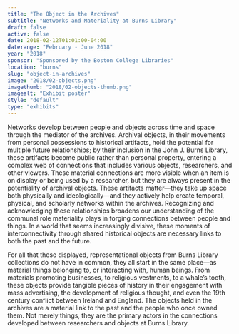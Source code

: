 ```yaml
---
title: "The Object in the Archives"
subtitle: "Networks and Materiality at Burns Library"
draft: false
active: false
date: 2018-02-12T01:01:00-04:00
daterange: "February - June 2018"
year: "2018"
sponsor: "Sponsored by the Boston College Libraries"
location: "burns"
slug: "object-in-archives"
image: "2018/02-objects.png"
imagethumb: "2018/02-objects-thumb.png"
imagealt: "Exhibit poster"
style: "default"
type: "exhibits"
---
```


Networks develop between people and objects across time and space through the mediator of the archives. Archival objects, in their movements from personal possessions to historical artifacts, hold the potential for multiple future relationships; by their inclusion in the John J. Burns Library, these artifacts become public rather than personal property, entering a complex web of connections that includes various objects, researchers, and other viewers. These material connections are more visible when an item is on display or being used by a researcher, but they are always present in the potentiality of archival objects. These artifacts matter—they take up space both physically and ideologically—and they actively help create temporal, physical, and scholarly networks within the archives. Recognizing and acknowledging these relationships broadens our understanding of the communal role materiality plays in forging connections between people and things. In a world that seems increasingly divisive, these moments of interconnectivity through shared historical objects are necessary links to both the past and the future. 

For all that these displayed, representational objects from Burns Library collections do not have in common, they all start in the same place—as material things belonging to, or interacting with, human beings. From materials promoting businesses, to religious vestments, to a whale’s tooth, these objects provide tangible pieces of history in their engagement with mass advertising, the development of religious thought, and even the 19th century conflict between Ireland and England. The objects held in the archives are a material link to the past and the people who once owned them. Not merely things, they are the primary actors in the connections developed between researchers and objects at Burns Library. 
